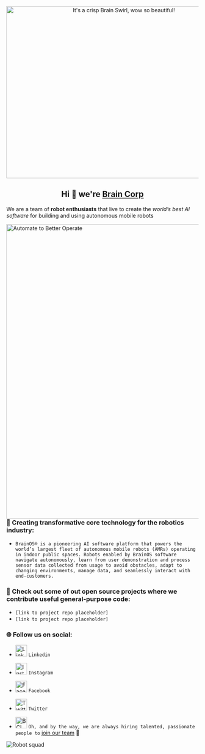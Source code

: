 <p align="center"> 
<a href="https://www.braincorp.com/"> <img src="https://user-images.githubusercontent.com/36712650/138513028-de42c680-f89e-402b-8e96-472da8158dca.png" alt="It's a crisp Brain Swirl, wow so beautiful!" align="middle" height="450" width="600"></a>
<p/>

<h2 align="center">Hi 👋 we're <a href="https://www.braincorp.com/technology/brainos/">Brain Corp</a></h2>
  
We are a team of <strong>robot enthusiasts</strong> that live to create the <em>world’s best AI software</em> for building and using autonomous mobile robots

<a href="https://www.braincorp.com/technology/autonomy/"> <img src="https://user-images.githubusercontent.com/36712650/138514011-e1b16b67-b090-4c3f-ae93-e6e9d619be34.png" alt="Automate to Better Operate" align="right" height="770" width="550"></a> 

<h3> 🤖 Creating transformative core technology for the robotics industry: </h3>

- `BrainOS® is a pioneering AI software platform that powers the world’s largest fleet of autonomous mobile robots (AMRs) operating in indoor public spaces. Robots enabled by BrainOS software navigate autonomously, learn from user demonstration and process sensor data collected from usage to avoid obstacles, adapt to changing environments, manage data, and seamlessly interact with end-customers.`

<h3> 🧠 Check out some of out open source projects where we contribute useful general-purpose code: </h3>

- `[link to project repo placeholder]`
- `[link to project repo placeholder]`

<h3> 🌐 Follow us on social: </h3>

- <a href="https://www.linkedin.com/company/brain-corporation/mycompany/"> <img src="https://user-images.githubusercontent.com/36712650/138342314-827a4265-90e4-4ffa-bd47-412b3e3da092.png" alt="LinkedIn" height="30" width="30"></a> `Linkedin`

- <a href="https://www.instagram.com/wearebraincorp/"> <img src="https://user-images.githubusercontent.com/36712650/138342361-bd2be786-fad8-47fe-8353-bbd6b6bd2b50.png" alt="Instagram" height="30" width="30"></a> `Instagram`

- <a href="https://www.facebook.com/WeAreBrainCorp/"> <img src="https://user-images.githubusercontent.com/36712650/138342458-ad2cf22e-6e5d-4f7f-8a56-7413105de90c.png" alt="Facebook" height="30" width="30"></a> `Facebook`

- <a href="https://twitter.com/braincorp"> <img src="https://user-images.githubusercontent.com/36712650/138342528-3631aacc-1893-45f8-b27c-79258b2831fd.png" alt="Twitter" height="30" width="30"></a> `Twitter` 

- <a href="https://www.braincorp.com/"> <img src="https://user-images.githubusercontent.com/36712650/138336860-a3798c89-180f-42c7-b5db-027fc6dbf4b6.png" alt="BCLogo" height="30" width="30"></a> `Oh, and by the way, we are always hiring talented, passionate people to` <a href="https://www.braincorp.com/company/careers/">join our team</a> 🙌 

<img src="https://user-images.githubusercontent.com/36712650/138365704-96e70391-7653-4c1c-ae15-c095cbeff258.png" alt="Robot squad">
